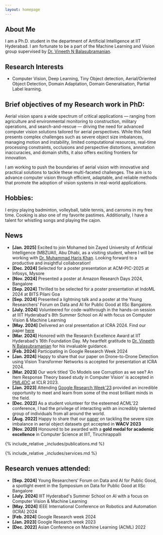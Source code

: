 ```yaml
---
layout: homepage
---
```


## About Me

I am a Ph.D. student in the department of Artificial Intelligence at IIT Hyderabad. I am fortunate to be a part of the Machine Learning and Vision group supervised by [Dr. Vineeth N Balasubramanian](https://people.iith.ac.in/vineethnb/). 

## Research Interests

- Computer Vision, Deep Learning, Tiny Object detection, Aerial/Oriented Object Detection, Domain Adaptation, Domain Generalisation, Partial Label learning.

## Brief objectives of my Research work in PhD:

Aerial vision spans a wide spectrum of critical applications — ranging from agriculture and environmental monitoring to construction, military operations, and search-and-rescue — driving the need for advanced computer vision solutions tailored for aerial perspectives. While this field presents complex challenges such as severe object size imbalances, managing motion and instability, limited computational resources, real-time processing constraints, occlusions and perspective distortions, annotation inaccuracies, and domain shifts, it also offers exciting frontiers for innovation. 

I am working to push the boundaries of aerial vision with innovative and practical solutions to tackle these multi-faceted challenges. The aim is to advance computer vision through efficient, adaptable, and reliable methods that promote the adoption of vision systems in real-world applications.



<!-- In recent years, drones have demonstrated significant potential across a variety of industries, spanning from agriculture, military operations, and search-and-rescue missions to firefighting, aerial photography, and essential deliveries. The growing demand for drones has ignited extensive research efforts focused on augmenting their vision capabilities, especially object detection.

The application of computer vision to drones presents a complex array of challenges, including severe size imbalances, detection of minuscule objects, managing motion and instability, constraints posed by limited computational resources, real-time processing requirements, dealing with occlusions and perspective distortions, handling inaccuracies in data annotation, ensuring generalization across diverse environmental conditions, and addressing pivotal privacy and ethical considerations.

In the pursuit of my Ph.D., I am dedicated to methodically tackling these multifaceted challenges. My research endeavors to enhance the vision capabilities of drones, paving the way for more effective and ethical deployment in a broad range of applications. -->

<!-- I work on developing computer vision algorithms for swarms of drones. In military warfare, they can be used as target decoys for combat missions. In agriculture, drones provide farmers with real-time data to make informed harvesting decisions. For search-and-rescue, they can reach places where humans cannot. Alternatively, they are also used in fire-fighting, delivery of essentials and aerial photography. This increasing demand for drones in various domains has recently encouraged the computer vision community to work extensively on vision from drones. Compared to general object detection, aerial object detection (especially, object detection on images captured from drones) has additional challenges, some of which are high occlusion, arbitrary orientation, high variation in scale and small sized crowded objects. The above problems can be resolved by using multiple drones, which improves object detection performance and robustness against occlusion and visual ambiguity. I am working to solve the challenges one after another, which is necessary for designing an efficient multi-drone system.  -->

## Hobbies: 
I enjoy playing badminton, volleyball, table tennis, and carroms in my free time. Cooking is also one of my favorite pastimes. Additionally, I have a talent for whistling songs and playing the cajon.

## News
- **[Jan. 2025]** Excited to join Mohamed bin Zayed University of Artificial Intelligence (MBZUAI), Abu Dhabi, as a visiting student, where I will be working with [Dr. Muhammad Haris Khan](https://mbzuai.ac.ae/study/faculty/muhammad-haris-khan/). Looking forward to a productive and insightful collaboration!
- **[Dec. 2024]** Selected for a poster presentation at ACM-PIC-2025 at Infosys, Mysore
- **[Nov. 2024]** Presented a poster at Amazon Research Days 2024, Bangalore
- **[Sep. 2024]** Thrilled to be selected for a poster presentation at IndoML 2024 at BITS Pilani Goa
- **[Sep. 2024]** Presented a lightning talk and a poster at the Young Researchers' Forum on Data and AI for Public Good at IISc Bangalore. 
- **[July. 2024]** Volunteered for code-walthrough in the hands-on session at IIIT Hyderabad's 8th Summer School on AI
with focus on Computer Vision & Machine Learning
- **[May. 2024]** Delivered an oral presentation at ICRA 2024. Find our paper [here](https://arxiv.org/pdf/2404.19276)
- **[Mar. 2024]** Honored with the Research Excellence Award at IIT Hyderabad's 16th Foundation Day. My heartfelt gratitude to [Dr. Vineeth N Balasubramanian](https://people.iith.ac.in/vineethnb/) for his invaluable guidance.
- **[Feb. 2024]** Participating in Google Research Week 2024
- **[Jan. 2024]** Happy to share that our paper on Drone-to-Drone Detection using Vision Transformer Networks is accepted for presentation at ICRA 2024. 
- **[Mar. 2023]** Our work titled 'Do Models see Corruption as we see? An Item Response Theory based study in Computer Vision' is accepted in [PML4DC](https://pml4dc.github.io/iclr2023/) at ICLR 2023. 
- **[Jan. 2023]** Attending [Google Research Week'23](https://sites.google.com/view/researchweek2023/home) provided an incredible opportunity to meet and learn from some of the most brilliant minds in the field.
- **[Dec. 2022]** As a student volunteer for the esteemed ACML'22 conference, I had the privilege of interacting with an incredibly talented group of individuals from all around the world. 
- **[Aug. 2022]** Happy to share that our [paper](https://openaccess.thecvf.com/content/WACV2023/papers/Sairam_ARUBA_An_Architecture-Agnostic_Balanced_Loss_for_Aerial_Object_Detection_WACV_2023_paper.pdf) on tackling the severe size imbalance in aerial object datasets got accepted in **WACV 2023**
- **[Nov. 2020]** Honoured to be awarded with a **gold medal for academic excellence** in Computer Science at IIIT, Tiruchirappalli 

{% include_relative _includes/publications.md %}

{% include_relative _includes/services.md %}

## Research venues attended: 
- **[Sep. 2024]** Young Researchers’ Forum on Data and AI for Public Good, a spotlight event in the Symposium on Data for Public Good at IISc Bangalore
- **[July. 2024]** IIIT Hyderabad's Summer School on AI with a focus on Computer Vision & Machine Learning
- **[May. 2024]** IEEE International Conference on Robotics and Automation (ICRA) 2024
- **[Feb. 2024]** Google Research week 2024
- **[Jan. 2023]** Google Research week 2023
- **[Dec. 2022]** Asian Conference on Machine Learning (ACML) 2022
